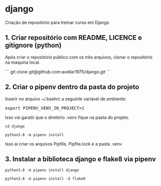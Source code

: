 # django
Criação de repositório para treinar curso em Django


## 1.  Criar repositório com README, LICENCE e gitignore (python)

<p>Após criar o repositório público com os três arquivos, clonar o repositório
na máquina local.</p>
```
git clone git@github.com:avellar1975/django.git
```

## 2. Criar o pipenv dentro da pasta do projeto
<p>Inserir no arquivo ~/.bashrc a seguinte variável de ambiente:</p>

<kbd>export PIPENV_VENV_IN_PROJECT=1</kbd>

 <p>Isso vai garatir que o diretório .venv fique na pasta do projeto.</p>

```
cd django

python3.8 -m pipenv install
```
<p>Isso ai criar os arquivos Pipfile, Pipfile.lock e a pasta .venv</p>

## 3. Instalar a biblioteca django e flake8 via pipenv
```
python3.8 -m pipenv install django

python3.8 -m pipenv install -d flake8
```
